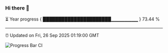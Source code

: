 ### Hi there 👋

⏳ Year progress { ██████████████████████▁▁▁▁▁▁▁▁ } 73.44 %

---

⏰ Updated on Fri, 26 Sep 2025 01:19:00 GMT

![Progress Bar CI](https://github.com/JuvenileQ/Progress-Bar-CI/workflows/main/badge.svg)

